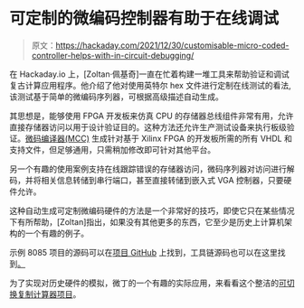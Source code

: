 # 可定制的微编码控制器有助于在线调试

> 原文：<https://hackaday.com/2021/12/30/customisable-micro-coded-controller-helps-with-in-circuit-debugging/>

在 Hackaday.io 上，[Zoltan·佩基奇]一直在忙着构建一堆工具来帮助验证和调试复古计算应用程序。他介绍了他对使用英特尔 hex 文件进行定制在线测试的看法,该测试基于简单的微编码序列器，可根据高级描述自动生成。

其思想是，能够使用 FPGA 开发板来仿真 CPU 的存储器总线组件非常有用，允许直接存储器访问以用于设计验证目的。这种方法还允许生产测试设备来执行板级验证。[微码编译器(MCC)](https://hackaday.io/project/172073-microcoding-for-fpgas/log/179214-microcode-compiler-in-fpga-toolchain) 生成针对基于 Xilinx FPGA 的开发板所需的所有 VHDL 和支持文件，但足够通用，只需稍加修改即可针对其他平台。

另一个有趣的使用案例支持在线跟踪错误的存储器访问，微码序列器对访问进行解码，并将相关信息转储到串行端口，甚至直接转储到嵌入式 VGA 控制器，只要硬件允许。

这种自动生成可定制微编码硬件的方法是一个非常好的技巧，即使它只在某些情况下有所帮助，[Zoltan]指出，如果没有其他更多的东西，它至少是历史上计算机架构的一个有趣的例子。

示例 8085 项目的源码可以在[项目 GitHub](https://github.com/zpekic/sys_sbc8085) 上找到，工具链源码也可以在这里找到[。](https://github.com/zpekic/MicroCodeCompiler)

为了实现对历史硬件的模拟，微丁的一个有趣的实际应用，来看看这个整洁的[可切换复制计算器项目](https://hackaday.com/2019/11/13/two-vintage-calculators-in-one/)。